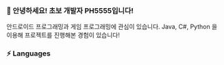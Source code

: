 ### 👋 안녕하세요! 초보 개발자 PH5555입니다! 

안드로이드 프로그래밍과 게임 프로그래밍에 관심이 있습니다. Java, C#, Python 을 이용해 프로젝트를 진행해본 경험이 있습니다!

### ⚡ Languages

